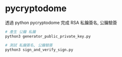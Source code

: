 # pycryptodome

透過 python pycryptodome 完成 RSA 私鑰簽名, 公鑰驗簽

```python
# 產生 公鑰 私鑰
python3 generator_public_private_key.py

# 測試 私鑰簽名, 公鑰驗簽
python3 sign_and_verify_sign.py
```

